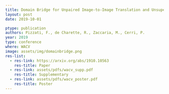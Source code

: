 ```yaml
---
title: Domain Bridge for Unpaired Image-to-Image Translation and Unsupervised Domain Adaptation
layout: post
date: 2019-10-01

ptype: publication
authors: Pizzati, F., de Charette, R., Zaccaria, M., Cerri, P.
year: 2019
type: conference
where: WACV
image: assets/img/domainbridge.png
res-list:
  - res-link: https://arxiv.org/abs/1910.10563
    res-title: Paper
  - res-link: assets/pdfs/wacv_supp.pdf
    res-title: Supplementary
  - res-link: assets/pdfs/wacv_poster.pdf
    res-title: Poster
---
```

